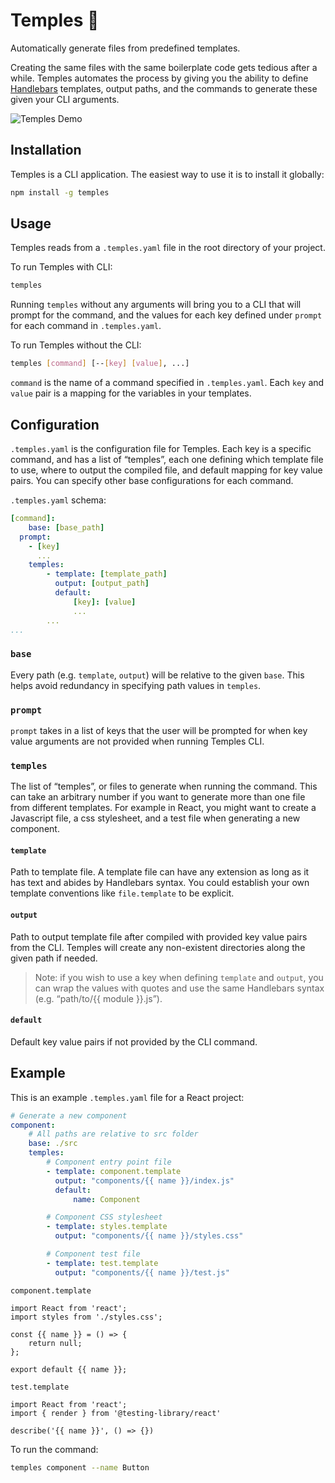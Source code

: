 # **Temples** 🕍

Automatically generate files from predefined templates.

Creating the same files with the same boilerplate code gets tedious after a while. Temples automates the process by giving you the ability to define [Handlebars](https://handlebarsjs.com/) templates, output paths, and the commands to generate these given your CLI arguments.

![Temples Demo](https://user-images.githubusercontent.com/23367882/81625727-bacd1980-93c7-11ea-80f0-08af6e1ef855.gif)

## **Installation**

Temples is a CLI application. The easiest way to use it is to install it globally:

```bash
npm install -g temples
```

## **Usage**

Temples reads from a `.temples.yaml` file in the root directory of your project. 

To run Temples with CLI:
```bash
temples
```
Running `temples` without any arguments will bring you to a CLI that will prompt for the command, and the values for each key defined under `prompt` for each command in `.temples.yaml`.

To run Temples without the CLI:
```bash
temples [command] [--[key] [value], ...]
```

`command` is the name of a command specified in `.temples.yaml`.
Each `key` and `value` pair is a mapping for the variables in your templates.

## **Configuration**

`.temples.yaml` is the configuration file for Temples. Each key is a specific command, and has a list of “temples”, each one defining which template file to use, where to output the compiled file, and default mapping for key value pairs. You can specify other base configurations for each command.

`.temples.yaml` schema:

```yaml
[command]:
	base: [base_path]
  prompt:
    - [key]
      ...
	temples:
		- template: [template_path]
		  output: [output_path]
		  default:
			  [key]: [value]
			  ...
		...
...
```

### `base`

Every path (e.g. `template`, `output`) will be relative to the given `base`. This helps avoid redundancy in specifying path values in `temples`.

### `prompt`
`prompt` takes in a list of keys that the user will be prompted for when key value arguments are not provided when running Temples CLI.

### `temples`

The list of “temples”, or files to generate when running the command. This can take an arbitrary number if you want to generate more than one file from different templates. For example in React, you might want to create a Javascript file, a css stylesheet, and a test file when generating a new component.

#### `template`

Path to template file. A template file can have any extension as long as it has text and abides by Handlebars syntax. You could establish your own template conventions like `file.template` to be explicit.

#### `output`

Path to output template file after compiled with provided key value pairs from the CLI. Temples will create any non-existent directories along the given path if needed.

> Note: if you wish to use a key when defining `template` and `output`, you can wrap the values with quotes and use the same Handlebars syntax (e.g. “path/to/{{ module }}.js”).

#### `default`

Default key value pairs if not provided by the CLI command.

## **Example**

This is an example `.temples.yaml` file for a React project:

```yaml
# Generate a new component
component:
	# All paths are relative to src folder
	base: ./src
	temples:
		# Component entry point file
		- template: component.template
		  output: "components/{{ name }}/index.js"
		  default:
			  name: Component

		# Component CSS stylesheet
		- template: styles.template
		  output: "components/{{ name }}/styles.css"

		# Component test file
		- template: test.template
		  output: "components/{{ name }}/test.js"
```

`component.template`

```
import React from 'react';
import styles from './styles.css';

const {{ name }} = () => {
	return null;
};

export default {{ name }};
```

`test.template`

```
import React from 'react';
import { render } from '@testing-library/react'

describe('{{ name }}', () => {})
```

To run the command:

```bash
temples component --name Button
```
